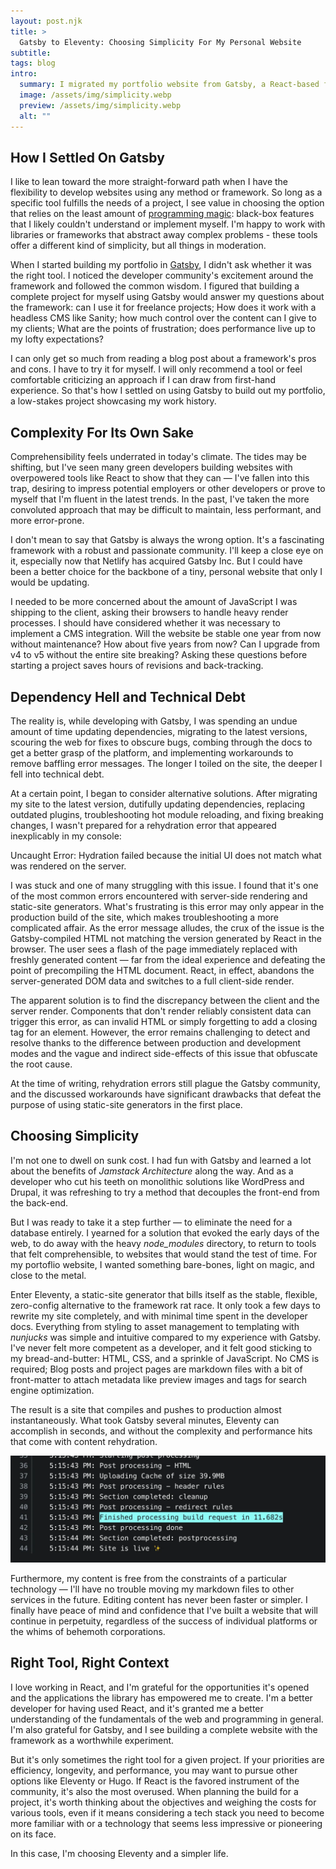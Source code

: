 ```yaml
---
layout: post.njk
title: >
  Gatsby to Eleventy: Choosing Simplicity For My Personal Website
subtitle:
tags: blog
intro:
  summary: I migrated my portfolio website from Gatsby, a React-based framework, to Eleventy, a simpler, markdown-friendly static-site generator, and discovered peace of mind.
  image: /assets/img/simplicity.webp
  preview: /assets/img/simplicity.webp
  alt: ""
---
```


## How I Settled On Gatsby

I like to lean toward the more straight-forward path when I have the flexibility to develop websites using any method or framework. So long as a specific tool fulfills the needs of a project, I see value in choosing the option that relies on the least amount of [programming magic](https://en.wikipedia.org/wiki/Magic_(programming)): black-box features that I likely couldn't understand or implement myself. I'm happy to work with libraries or frameworks that abstract away complex problems - these tools offer a different kind of simplicity, but all things in moderation.

When I started building my portfolio in [Gatsby](https://www.gatsbyjs.com/), I didn't ask whether it was the right tool. I noticed the developer community's excitement around the framework and followed the common wisdom. I figured that building a complete project for myself using Gatsby would answer my questions about the framework: can I use it for freelance projects; How does it work with a headless CMS like Sanity; how much control over the content can I give to my clients; What are the points of frustration; does performance live up to my lofty expectations?

I can only get so much from reading a blog post about a framework's pros and cons. I have to try it for myself. I will only recommend a tool or feel comfortable criticizing an approach if I can draw from first-hand experience. So that's how I settled on using Gatsby to build out my portfolio, a low-stakes project showcasing my work history.

## Complexity For Its Own Sake

Comprehensibility feels underrated in today's climate. The tides may be shifting, but I've seen many green developers building websites with overpowered tools like React to show that they can — I've fallen into this trap, desiring to impress potential employers or other developers or prove to myself that I'm fluent in the latest trends. In the past, I've taken the more convoluted approach that may be difficult to maintain, less performant, and more error-prone.

I don't mean to say that Gatsby is always the wrong option. It's a fascinating framework with a robust and passionate community. I'll keep a close eye on it, especially now that Netlify has acquired Gatsby Inc. But I could have been a better choice for the backbone of a tiny, personal website that only I would be updating. 

I needed to be more concerned about the amount of JavaScript I was shipping to the client, asking their browsers to handle heavy render processes. I should have considered whether it was necessary to implement a CMS integration. Will the website be stable one year from now without maintenance? How about five years from now? Can I upgrade from v4 to v5 without the entire site breaking? Asking these questions before starting a project saves hours of revisions and back-tracking. 

## Dependency Hell and Technical Debt

The reality is, while developing with Gatsby, I was spending an undue amount of time updating dependencies, migrating to the latest versions, scouring the web for fixes to obscure bugs, combing through the docs to get a better grasp of the platform, and implementing workarounds to remove baffling error messages. The longer I toiled on the site, the deeper I fell into technical debt. 

At a certain point, I began to consider alternative solutions. After migrating my site to the latest version, dutifully updating dependencies, replacing outdated plugins, troubleshooting hot module reloading, and fixing breaking changes, I wasn't prepared for a rehydration error that appeared inexplicably in my console: 

<p class="error-message">Uncaught Error: Hydration failed because the initial UI does not match what was rendered on the server.</p>

I was stuck and one of many struggling with this issue. I found that it's one of the most common errors encountered with server-side rendering and static-site generators. What's frustrating is this error may only appear in the production build of the site, which makes troubleshooting a more complicated affair. As the error message alludes, the crux of the issue is the Gatsby-compiled HTML not matching the version generated by React in the browser. The user sees a flash of the page immediately replaced with freshly generated content — far from the ideal experience and defeating the point of precompiling the HTML document. React, in effect, abandons the server-generated DOM data and switches to a full client-side render.

The apparent solution is to find the discrepancy between the client and the server render. Components that don't render reliably consistent data can trigger this error, as can invalid HTML or simply forgetting to add a closing tag for an element. However, the error remains challenging to detect and resolve thanks to the difference between production and development modes and the vague and indirect side-effects of this issue that obfuscate the root cause.

At the time of writing, rehydration errors still plague the Gatsby community, and the discussed workarounds have significant drawbacks that defeat the purpose of using static-site generators in the first place.

## Choosing Simplicity

I'm not one to dwell on sunk cost. I had fun with Gatsby and learned a lot about the benefits of *Jamstack Architecture* along the way. And as a developer who cut his teeth on monolithic solutions like WordPress and Drupal, it was refreshing to try a method that decouples the front-end from the back-end.

But I was ready to take it a step further — to eliminate the need for a database entirely. I yearned for a solution that evoked the early days of the web, to do away with the heavy *node_modules* directory, to return to tools that felt comprehensible, to websites that would stand the test of time. For my portoflio website, I wanted something bare-bones, light on magic, and close to the metal.

Enter Eleventy, a static-site generator that bills itself as the stable, flexible, zero-config alternative to the framework rat race. It only took a few days to rewrite my site completely, and with minimal time spent in the developer docs. Everything from styling to asset management to templating with *nunjucks* was simple and intuitive compared to my experience with Gatsby. I've never felt more competent as a developer, and it felt good sticking to my bread-and-butter: HTML, CSS, and a sprinkle of JavaScript. No CMS is required; Blog posts and project pages are markdown files with a bit of front-matter to attach metadata like preview images and tags for search engine optimization.

The result is a site that compiles and pushes to production almost instantaneously. What took Gatsby several minutes, Eleventy can accomplish in seconds, and without the complexity and performance hits that come with content rehydration. 

<img class="content-img" src="/assets/img/build-time.webp" alt="Netlify build log showing the complete process finished in about 11 seconds">

Furthermore, my content is free from the constraints of a particular technology — I'll have no trouble moving my markdown files to other services in the future. Editing content has never been faster or simpler. I finally have peace of mind and confidence that I've built a website that will continue in perpetuity, regardless of the success of individual platforms or the whims of behemoth corporations.

## Right Tool, Right Context

I love working in React, and I'm grateful for the opportunities it's opened and the applications the library has empowered me to create. I'm a better developer for having used React, and it's granted me a better understanding of the fundamentals of the web and programming in general. I'm also grateful for Gatsby, and I see building a complete website with the framework as a worthwhile experiment.

But it's only sometimes the right tool for a given project. If your priorities are efficiency, longevity, and performance, you may want to pursue other options like Eleventy or Hugo. If React is the favored instrument of the community, it's also the most overused. When planning the build for a project, it's worth thinking about the objectives and weighing the costs for various tools, even if it means considering a tech stack you need to become more familiar with or a technology that seems less impressive or pioneering on its face.

In this case, I'm choosing Eleventy and a simpler life.